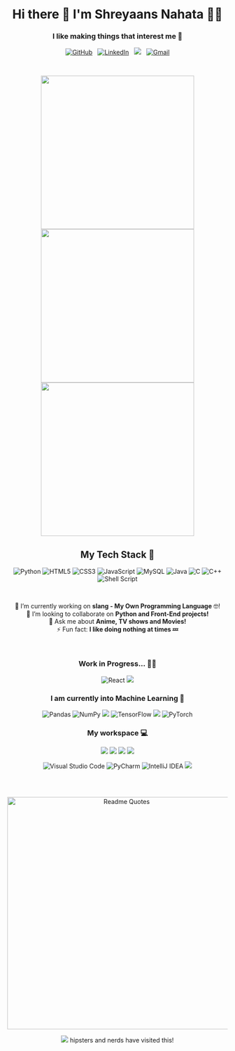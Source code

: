 <h1 align='center'>
  Hi there 👋 I'm Shreyaans Nahata 👨‍💻
</h1>

<h3 align="center">
 I like making things that interest me 🧠
</h3>

<p align='center'>
 <a href="https://github.com/IAmOZRules"><img alt="GitHub" src="https://img.shields.io/badge/github-%23121011.svg?style=for-the-badge&logo=github&logoColor=white"/></a>&nbsp;&nbsp;
 <a href="https://www.linkedin.com/in/iamozrules/"><img alt="LinkedIn" src="https://img.shields.io/badge/linkedin-%230077B5.svg?style=for-the-badge&logo=linkedin&logoColor=white"/></a>&nbsp;&nbsp;
 <a href="https://www.kaggle.com/shreyaansnahata"><img src="https://img.shields.io/badge/Kaggle-20BEFF?style=for-the-badge&logo=Kaggle&logoColor=white" /></a>&nbsp;&nbsp;
<a href="mailto:iamozrules@gmail.com"><img alt="Gmail" src="https://img.shields.io/badge/Gmail-D14836?style=for-the-badge&logo=gmail&logoColor=white" /></a>
</p><br>


<p align='center'>
	<a href="#"><img src="http://github-readme-streak-stats.herokuapp.com?user=IAmOZRules&show_icons=true&hide_border=false&theme=nightowl&fire=DD2727" width="350"></a>
	<a href="#"><img src="https://github-readme-stats.vercel.app/api?username=IAmOZRules&show_icons=true&hide_border=false&theme=nightowl" width="350"></a>
	<a href="#"><img src="https://github-readme-stats.vercel.app/api/top-langs/?username=IAmOZRules&layout=compact&show_icons=true&hide_border=false&theme=nightowl" width="350"></a>
</p>

<h2 align="center"> My Tech Stack 🔭 </h2>

<p align='center'>
 <img alt="Python" src="https://img.shields.io/badge/python-%2314354C.svg?style=for-the-badge&logo=python&logoColor=white"/> <img alt="HTML5" src="https://img.shields.io/badge/html5-%23E34F26.svg?style=for-the-badge&logo=html5&logoColor=white"/> <img alt="CSS3" src="https://img.shields.io/badge/css3-%231572B6.svg?style=for-the-badge&logo=css3&logoColor=white"/> <img alt="JavaScript" src="https://img.shields.io/badge/javascript-%23323330.svg?style=for-the-badge&logo=javascript&logoColor=%23F7DF1E"/> <img alt="MySQL" src="https://img.shields.io/badge/mysql-%2300f.svg?style=for-the-badge&logo=mysql&logoColor=white"/> <img alt="Java" src="https://img.shields.io/badge/java-%23ED8B00.svg?style=for-the-badge&logo=java&logoColor=white"/> <img alt="C" src="https://img.shields.io/badge/c-%2300599C.svg?style=for-the-badge&logo=c&logoColor=white"/> <img alt="C++" src="https://img.shields.io/badge/c++%20-%2300599C.svg?&style=for-the-badge&logo=c%2B%2B&ogoColor=white"> <img alt="Shell Script" src="https://img.shields.io/badge/shell_script-%23121011.svg?style=for-the-badge&logo=gnu-bash&logoColor=white"/>
 </p><br>

<p align='center'>
🔭 I’m currently working on <b>  slang - My Own Programming Language</b> 🤓!<br>
👯 I’m looking to collaborate on <b>Python and Front-End projects!</b><br>
💬 Ask me about <b>Anime, TV shows and Movies!</b><br>
⚡ Fun fact: <b>I like doing nothing at times 💤</b><br>
</p><br>

<h3 align="center"> Work in Progress... 👨‍🎓 </h3>

<p align='center'>
<img alt="React" src="https://img.shields.io/badge/react-%2320232a.svg?style=for-the-badge&logo=react&logoColor=%2361DAFB"/> <img src= "https://img.shields.io/badge/Amazon_AWS-232F3E?style=for-the-badge&logo=amazon-aws&logoColor=white" />
</p>

<h3 align="center"> I am currently into Machine Learning 🤖 </h3>

<p align='center'>
<img alt="Pandas" src="https://img.shields.io/badge/pandas-%23150458.svg?style=for-the-badge&logo=pandas&logoColor=white" /> <img alt="NumPy" src="https://img.shields.io/badge/numpy-%23013243.svg?style=for-the-badge&logo=numpy&logoColor=white" /> <img src="https://img.shields.io/badge/scikit_learn-F7931E?style=for-the-badge&logo=scikit-learn&logoColor=white"/> <img alt="TensorFlow" src="https://img.shields.io/badge/TensorFlow-%23FF6F00.svg?style=for-the-badge&logo=TensorFlow&logoColor=white" /> <img src= "https://img.shields.io/badge/OpenCV-27338e?style=for-the-badge&logo=OpenCV&logoColor=white" /> <img alt="PyTorch" src="https://img.shields.io/badge/PyTorch-%23EE4C2C.svg?style=for-the-badge&logo=PyTorch&logoColor=white" /> 
</p>

<h3 align="center"> My workspace 💻 </h3>
<p align='center'>
  <img src="https://img.shields.io/badge/windows-%230078D6.svg?&style=for-the-badge&logo=windows&logoColor=white" /> <img src= "https://img.shields.io/badge/Ubuntu-E95420?style=for-the-badge&logo=ubuntu&logoColor=white" /> <img src="https://img.shields.io/badge/intel-core%20i5%2010th-%230071C5.svg?&style=for-the-badge&logo=intel&logoColor=white" /> <img src="https://img.shields.io/badge/RAM-12GB-%230071C5.svg?&style=for-the-badge&logoColor=white" />
</p>

<p align='center'>
 <img alt="Visual Studio Code" src="https://img.shields.io/badge/VisualStudioCode-0078d7.svg?style=for-the-badge&logo=visual-studio-code&logoColor=white"/> <img alt="PyCharm" src="https://img.shields.io/badge/pycharm-143?style=for-the-badge&logo=pycharm&logoColor=black&color=black&labelColor=green"/> <img alt="IntelliJ IDEA" src="https://img.shields.io/badge/IntelliJIDEA-000000.svg?style=for-the-badge&logo=intellij-idea&logoColor=white"/> <img src= "https://img.shields.io/badge/PowerShell-5391FE?style=for-the-badge&logo=PowerShell&logoColor=white" />
</p><br></br>

<div align="center">
	<p><a href="https://github.com/piyushsuthar/github-readme-quotes"><img src="https://quotes-github-readme.vercel.app/api?type=horizontal" alt="Readme Quotes" width="530"></a></p>
</div>

<div align='center' style="margin: auto">
  <a href="#"><img src="https://badges.pufler.dev/visits/IAmOZRules/IAmOZRules"></a> hipsters and nerds have visited this!
</div>
